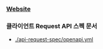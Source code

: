 ### [Website](https://madam-19d6d.web.app)

### 클라이언트 Request API 스펙 문서

- [./api-request-spec/openapi.yml](http://125.132.156.142:18080/julius/madam-admin-frontend/-/blob/master/api-request-spec/openapi.yml)
